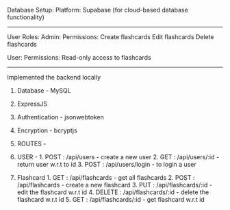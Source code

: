 Database Setup:
  Platform:
    Supabase (for cloud-based database functionality)

-------------------------------------------------

User Roles:
Admin:
  Permissions:
    Create flashcards
    Edit flashcards
    Delete flashcards

User:
  Permissions:
    Read-only access to flashcards

-------------------------------------------------

Implemented the backend locally 
1. Database - MySQL
2. ExpressJS
3. Authentication - jsonwebtoken
4. Encryption - bcryptjs


5. ROUTES -
  1. USER - 
    1. POST :  /api/users  - create a new user
    2. GET : /api/users/:id - return user w.r.t to id
    3. POST : /api/users/login - to login a user
  2. Flashcard
    1. GET : /api/flashcards - get all flashcards
    2. POST : /api/flashcards - create a new flashcard
    3. PUT : /api/flashcards/:id - edit the flashcard w.r.t id
    4. DELETE : /api/flashcards/:id - delete the flashcard w.r.t id
    5. GET : /api/flashcards/:id - get flashcard w.r.t id



  
      
